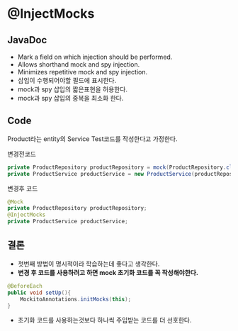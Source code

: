 # @InjectMocks

## JavaDoc
- Mark a field on which injection should be performed.
- Allows shorthand mock and spy injection.
- Minimizes repetitive mock and spy injection.
- 삽입이 수행되어야할 필드에 표시한다.
- mock과 spy 삽입의 짧은표현을 허용한다.
- mock과 spy 삽입의 중복을 최소화 한다.

## Code
Product라는 entity의 Service Test코드를 작성한다고 가정한다.

변경전코드
```java
private ProductRepository productRepository = mock(ProductRepository.class);
private ProductService productService = new ProductService(productRepository);
```

변경후 코드
```java
@Mock
private ProductRepository productRepository;
@InjectMocks
private ProductService productService;
```

## 결론
- 첫번째 방법이 명시적이라 학습하는데 좋다고 생각한다.
- **변경 후 코드를 사용하려고 하면 mock 초기화 코드를 꼭 작성해야한다.**
```java
@BeforeEach
public void setUp(){
    MockitoAnnotations.initMocks(this);    
}
```
- 초기화 코드를 사용하는것보다 하나씩 주입받는 코드를 더 선호한다.
